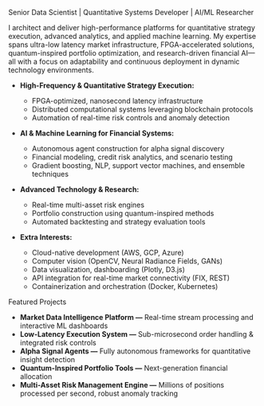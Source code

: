 

Senior Data Scientist | Quantitative Systems Developer | AI/ML Researcher

I architect and deliver high-performance platforms for quantitative strategy execution, advanced analytics, and applied machine learning. My expertise spans ultra-low latency market infrastructure, FPGA-accelerated solutions, quantum-inspired portfolio optimization, and research-driven financial AI—all with a focus on adaptability and continuous deployment in dynamic technology environments.


- **High-Frequency & Quantitative Strategy Execution:**
  - FPGA-optimized, nanosecond latency infrastructure
  - Distributed computational systems leveraging blockchain protocols
  - Automation of real-time risk controls and anomaly detection

- **AI & Machine Learning for Financial Systems:**
  - Autonomous agent construction for alpha signal discovery
  - Financial modeling, credit risk analytics, and scenario testing
  - Gradient boosting, NLP, support vector machines, and ensemble techniques

- **Advanced Technology & Research:**
  - Real-time multi-asset risk engines
  - Portfolio construction using quantum-inspired methods
  - Automated backtesting and strategy evaluation tools

- **Extra Interests:**
  - Cloud-native development (AWS, GCP, Azure)
  - Computer vision (OpenCV, Neural Radiance Fields, GANs)
  - Data visualization, dashboarding (Plotly, D3.js)
  - API integration for real-time market connectivity (FIX, REST)
  - Containerization and orchestration (Docker, Kubernetes)


 Featured Projects

- **Market Data Intelligence Platform —** Real-time stream processing and interactive ML dashboards
- **Low-Latency Execution System —** Sub-microsecond order handling & integrated risk controls
- **Alpha Signal Agents —** Fully autonomous frameworks for quantitative insight detection
- **Quantum-Inspired Portfolio Tools —** Next-generation financial allocation
- **Multi-Asset Risk Management Engine —** Millions of positions processed per second, robust anomaly tracking
